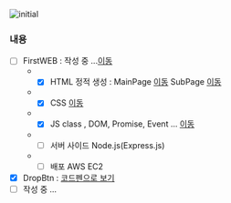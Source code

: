 ![initial](https://user-images.githubusercontent.com/56661529/96828988-9c3d7500-1473-11eb-8ca1-f817083c58f7.png)
  
### 내용
 - [ ] FirstWEB : 작성 중 ...[이동](https://github.com/doyle-flutter/basicweb/tree/master/firstWEB)
   - - [x] HTML 정적 생성 : 
   MainPage [이동](https://github.com/doyle-flutter/basicweb/blob/master/firstWEB/web.html) 
   SubPage [이동](https://github.com/doyle-flutter/basicweb/blob/master/firstWEB/subPage.html)
    - - [x] CSS [이동](https://github.com/doyle-flutter/basicweb/blob/master/firstWEB/subPage.css)
    - - [x] JS class , DOM, Promise, Event ... [이동](https://github.com/doyle-flutter/basicweb/blob/master/firstWEB/subPage.js)
   - - [ ] 서버 사이드 Node.js(Express.js)
   - - [ ] 배포 AWS EC2
 - [x] DropBtn : [코드펜으로 보기](https://codepen.io/doyle-flutter/pen/zYqQJgq)
 - [ ] 작성 중 ...
